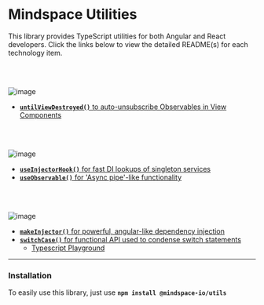 # Mindspace Utilities

This library provides TypeScript utilities for both Angular and React developers. Click the links below to view the detailed README(s) for each technology item.

</br>
<br/>


![image](https://user-images.githubusercontent.com/210413/68954891-8404a680-078a-11ea-826c-879faae54eed.png)

* [**`untilViewDestroyed()`** to auto-unsubscribe Observables in View Components](./lib/utils/src/lib/rxjs/README.md)

<br/>
<br/>

![image](https://user-images.githubusercontent.com/210413/68954901-8961f100-078a-11ea-8141-eac38ab21dab.png)

* [**`useInjectorHook()`** for fast DI lookups of singleton services](./lib/utils/src/lib/hooks/README.md)
* [**`useObservable()`** for 'Async pipe'-like functionality](./lib/utils/src/lib/hooks/README.md)

<br/>
<br/>

![image](https://user-images.githubusercontent.com/210413/68954909-8cf57800-078a-11ea-90db-df58987a9790.png)

* [**`makeInjector()`** for powerful, angular-like dependency injection](./lib/utils/src/lib/di/README.md)
* [**`switchCase()`** for functional API used to condense switch statements](./lib/utils/src/lib/misc/README.md)
  * [Typescript Playground](http://bit.ly/2NPQob6)



----

### Installation

To easily use this library, just use **`npm install @mindspace-io/utils`**